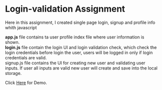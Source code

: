 # Login-validation Assignment
Here in this assignment, I created single page login, signup and profile info whith javascript

<b>app.js</b> file contains ta user profile index file where user information is shown.<br/>
<b>login.js</b> file contain the login UI and login validation check, which check the login credentials before login the user, users will be logged in only if login credentials are valid.<br/>
signup.js file contains the UI for creating new user and validating user inputs. If user all inputs are valid new user will create and save into the local storage.

Click [Here](https://raw.githack.com/prabesh-regmi/login-validation/main/index.html) for Demo.

